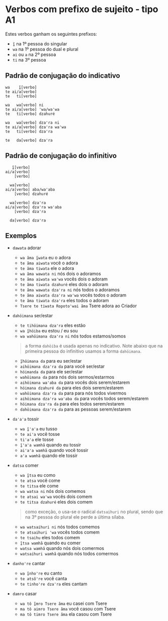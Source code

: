 # Verbos com prefixo de sujeito - tipo A1

Estes verbos ganham os seguintes prefixos:

- `ĩ̱` na 1º pessoa do singular
- `wa` na 1º pessoa do dual e plural
- `ai` ou `a` na 2º pessoa
- `ti` na 3º pessoa

## Padrão de conjugação do indicativo

```text
wa    ĩ̱[verbo]
te ai/a[verbo]
te   ti[verbo]

wa   wa[verbo] ni
te ai/a[verbo] ꞌwa/waꞌwa
te   ti[verbo] dzahuré

wa   wa[verbo] dzaꞌra ni
te ai/a[verbo] dzaꞌra waꞌwa
te   ti[verbo] dzaꞌra

te   da[verbo] dzaꞌra
```

## Padrão de conjugação do infinitivo

```text
   ĩ̱[verbo]
ai/a[verbo]
    [verbo]

  wa[verbo]
ai/a[verbo] aba/waꞌaba 
    [verbo] dzahuré 

  wa[verbo] dzaꞌra
ai/a[verbo] dzaꞌra waꞌaba
    [verbo] dzaꞌra
    
  da[verbo] dzaꞌra
```

## Exemplos

- `dawata` adorar
  - `wa ãma ĩ̱wata` eu o adora
  - `te ãma aiwata` você o adora
  - `te ãma tiwata` ele o adora
  - `wa ãma wawata ni` nós dois o adoramos
  - `te ãma aiwata waꞌwa` vocês dois o adoram
  - `te ãma tiwata dzahuré` eles dois o adoram
  - `te ãma wawata dzaꞌra ni` nós todos o adoramos
  - `te ãma aiwata dzaꞌra waꞌwa` vocês todos o adoram
  - `te ãma tiwata dzaꞌra` eles todos o adoram
  - `Tsere te tiwata Ropotoꞌwai ãma` Tsere adora ao Criador
- `dahöimana` ser/estar
  - `te tihöimana dzaꞌra` eles estão
  - `wa ĩ̱höiba` eu estou / eu sou
  - `wa wahöimana dzaꞌra ni` nós todos estamos/somos

  > a forma `dahöiba` é usada apenas no indicativo. Note abaixo que na primeira pessoa do infinitivo usamos a forma `dahöimana`.

  - `ĩ̱höimana da` para eu ser/estar
  - `aihöimana dzaꞌra da` para você ser/estar
  - `höimanda da` para ele ser/estar
  - `wahöimana da` para nós dois sermos/estarmos
  - `aihöimana waꞌaba da` para vocês dois serem/estarem
  - `höimana dzahuré da` para eles dois serem/estarem
  - `wahöimana dzaꞌra da` para para nós todos vivermos
  - `aihöimana dzaꞌra waꞌaba da` para vocês todos serem/estarem
  - `höimana dzaꞌra da` para eles todos serem/estarem
  - `dahöimana dzaꞌra da` para as pessoas serem/estarem
- `daꞌaꞌa` tossir
  - `wa ĩ̱ꞌaꞌa` eu tusso
  - `te aiꞌa` você tosse
  - `tiꞌaꞌa` ele tosse
  - `ĩ̱ꞌaꞌa wamhã` quando eu tossir
  - `aiꞌaꞌa wamhã` quando você tossir
  - `aꞌa wamhã` quando ele tossir
- `datsa` comer
  - `wa ĩ̱tsa` eu como
  - `te atsa` você come
  - `te titsa` ele come
  - `wa watsa ni` nós dois comemos
  - `te atsai waꞌwa` vocês dois comem
  - `te titsa dzahuré` eles dois comem

  > como exceção, o usa-se o radical `datsaihuri` no plural, sendo que na 3º pessoa do plural ele perde a última sílaba.

  - `wa watsaihuri ni` nós todos comemos
  - `te atsaihuri ꞌwa` vocês todos comem
  - `te tsaihu` eles todos comem
  - `ĩ̱tsa wamhã` quando eu comer
  - `watsa wamhã` quando nós dois comermos
  - `watsaihuri wamhã` quando nós todos comermos
- `danhoꞌre` cantar
  - `wa ĩ̱nhoꞌre` eu canto
  - `te atsõꞌre` você canta
  - `te tinhoꞌre dzaꞌra` eles cantam
- `damro` casar
  - `wa tô ĩ̱mro Tsere ãma` eu casei com Tsere
  - `ma tô aimro Tsere ãma` você casou com Tsere
  - `ma tô timro Tsere ãma` ela casou com Tsere